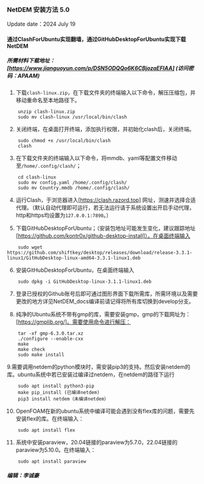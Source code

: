 ### NetDEM 安装方法 5.0 

Update date：2024 July 19

#### 通过ClashForUbuntu实现翻墙，通过GitHubDesktopForUbuntu实现下载NetDEM

##### 所需材料下载地址：[https://www.jianguoyun.com/p/DSN5ODQQo6K6CBjozaEFIAA] (访问密码：APAAM)

1. 下载`clash-linux.zip`，在下载文件夹的终端输入以下命令，解压压缩包，并移动重命名至本地路径下。

```
    unzip clash-linux.zip
    sudo mv clash-linux /usr/local/bin/clash
```

2. 关闭终端，在桌面打开终端，添加执行权限，并初始化clash后，关闭终端。
```
    sudo chmod +x /usr/local/bin/clash
    clash
```

3. 在下载文件夹的终端输入以下命令，将mmdb、yaml等配置文件移动至`/home/.config/clash/`；

```
    cd clash-linux
    sudo mv config.yaml /home/.config/clash/
    sudo mv Country.mmdb /home/.config/clash/
```

4. 运行Clash，于浏览器进入[https://clash.razord.top] 网址，测速并选择合适代理。（默认自动代理即可运行，若无法运行请于系统设置出开启手动代理，http和https均设置为```127.0.0.1:7890```。）

5. 下载GitHubDesktopForUbuntu；（安装包地址可能发生变化，建议跟踪地址[https://github.com/kontr0x/github-desktop-install]）。在桌面终端输入
```
    sudo wget https://github.com/shiftkey/desktop/releases/download/release-3.3.1-linux1/GitHubDesktop-linux-amd64-3.3.1-linux1.deb
```

6. 安装GitHubDesktopForUbuntu，在桌面终端输入
```
    sudo dpkg -i GitHubDesktop-linux-3.1.1-linux1.deb
```

7. 登录已授权的Github账号后即可通过图形界面下载所需库，所需环境以及需要更改的地方详见NetDEM_docs编译前请记得将所有库切换到develop分支。

8. 纯净的Ubuntu系统不带有gmp的库，需要安装gmp，gmp的下载网址为：[https://gmplib.org/]。需要使用命令进行解压：
```
    tar -xf gmp-6.3.0.tar.xz
    ./configure --enable-cxx
    make
    make check
    sudo make install
```

9.需要调用netdem的python模块时，需安装pip3的支持。然后安装netdem的库。ubuntu系统中若已安装过编译过netdem，在netdem的路径下运行
```
    sudo apt install python3-pip
    make pip_install (已编译netdem)
    pip3 install netdem（未编译netdem）
```

10. OpenFOAM在新的ubuntu系统中编译可能会遇到没有flex库的问题，需要先安装flex的库。在终端输入：
```
    sudo apt install flex 
```

11. 系统中安装paraview，20.04链接的paraview为5.7.0，22.04链接的paraview为5.10.0。在终端输入：
```
    sudo apt install paraview
```

##### 编辑：李诚豪